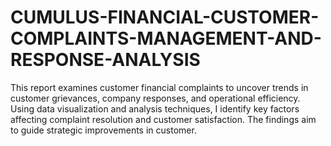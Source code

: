 # CUMULUS-FINANCIAL-CUSTOMER-COMPLAINTS-MANAGEMENT-AND-RESPONSE-ANALYSIS
This report examines customer financial complaints to uncover trends in customer grievances, company responses, and operational efficiency. Using data visualization and analysis techniques, I identify key factors affecting complaint resolution and customer satisfaction. The findings aim to guide strategic improvements in customer.
